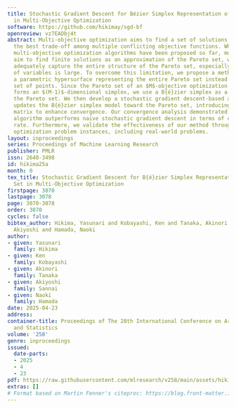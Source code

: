 ```yaml
---
title: Stochastic Gradient Descent for Bézier Simplex Representation of Pareto Set
  in Multi-Objective Optimization
software: https://github.com/hikimay/sgd-bf
openreview: vz7EADbj4t
abstract: Multi-objective optimization aims to find a set of solutions that achieve
  the best trade-off among multiple conflicting objective functions. While various
  multi-objective optimization algorithms have been proposed so far, most of them
  aim to find finite solutions as an approximation of the Pareto set, which may not
  adequately capture the entire structure of the Pareto set, especially when the number
  of variables is large. To overcome this limitation, we propose a method to obtain
  a parametric hypersurface representing the entire Pareto set instead of a finite
  set of points. Since the Pareto set of an $M$-objective optimization problem typically
  forms an $(M-1)$-dimensional simplex, we use a B{é}zier simplex as a model to express
  the Pareto set. We then develop a stochastic gradient descent-based algorithm that
  updates the B{é}zier simplex model toward the Pareto set, introducing a preconditioning
  matrix to enhance convergence. Our convergence analysis demonstrated that the proposed
  algorithm outperforms naive stochastic gradient descent in terms of convergence
  rate. Furthermore, we validate the effectiveness of our method through various multi-objective
  optimization problem instances, including real-world problems.
layout: inproceedings
series: Proceedings of Machine Learning Research
publisher: PMLR
issn: 2640-3498
id: hikima25a
month: 0
tex_title: Stochastic Gradient Descent for B{é}zier Simplex Representation of Pareto
  Set in Multi-Objective Optimization
firstpage: 3070
lastpage: 3078
page: 3070-3078
order: 3070
cycles: false
bibtex_author: Hikima, Yasunari and Kobayashi, Ken and Tanaka, Akinori and Sannai,
  Akiyoshi and Hamada, Naoki
author:
- given: Yasunari
  family: Hikima
- given: Ken
  family: Kobayashi
- given: Akinori
  family: Tanaka
- given: Akiyoshi
  family: Sannai
- given: Naoki
  family: Hamada
date: 2025-04-23
address:
container-title: Proceedings of The 28th International Conference on Artificial Intelligence
  and Statistics
volume: '258'
genre: inproceedings
issued:
  date-parts:
  - 2025
  - 4
  - 23
pdf: https://raw.githubusercontent.com/mlresearch/v258/main/assets/hikima25a/hikima25a.pdf
extras: []
# Format based on Martin Fenner's citeproc: https://blog.front-matter.io/posts/citeproc-yaml-for-bibliographies/
---
```


